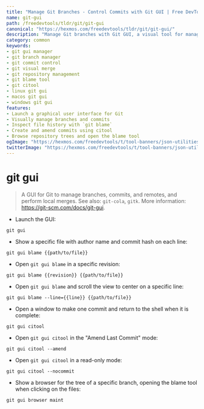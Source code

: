 ```yaml
---
title: "Manage Git Branches - Control Commits with Git GUI | Free DevTools"
name: git-gui
path: /freedevtools/tldr/git/git-gui
canonical: "https://hexmos.com/freedevtools/tldr/git/git-gui/"
description: "Manage Git branches with Git GUI, a visual tool for managing commits, remotes, and merges. Simplify version control using a graphical interface. Free online tool, no registration required."
category: common
keywords:
- git gui manager
- git branch manager
- git commit control
- git visual merge
- git repository management
- git blame tool
- git citool
- linux git gui
- macos git gui
- windows git gui
features:
- Launch a graphical user interface for Git
- Visually manage branches and commits
- Inspect file history with `git blame`
- Create and amend commits using citool
- Browse repository trees and open the blame tool
ogImage: "https://hexmos.com/freedevtools/t/tool-banners/json-utilities-banner.png"
twitterImage: "https://hexmos.com/freedevtools/t/tool-banners/json-utilities-banner.png"
---
```


# git gui

> A GUI for Git to manage branches, commits, and remotes, and perform local merges.
> See also: `git-cola`, `gitk`.
> More information: <https://git-scm.com/docs/git-gui>.

- Launch the GUI:

`git gui`

- Show a specific file with author name and commit hash on each line:

`git gui blame {{path/to/file}}`

- Open `git gui blame` in a specific revision:

`git gui blame {{revision}} {{path/to/file}}`

- Open `git gui blame` and scroll the view to center on a specific line:

`git gui blame --line={{line}} {{path/to/file}}`

- Open a window to make one commit and return to the shell when it is complete:

`git gui citool`

- Open `git gui citool` in the "Amend Last Commit" mode:

`git gui citool --amend`

- Open `git gui citool` in a read-only mode:

`git gui citool --nocommit`

- Show a browser for the tree of a specific branch, opening the blame tool when clicking on the files:

`git gui browser maint`
